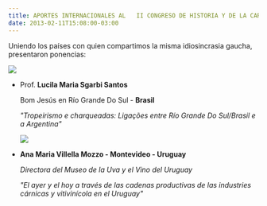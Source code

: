 ```yaml
---
title: APORTES INTERNACIONALES AL   II CONGRESO DE HISTORIA Y DE LA CARNE Y SUS DERIVADOS EN MATADEROS
date: 2013-02-11T15:08:00-03:00
---
```


Uniendo los países con quien compartimos la misma idiosincrasia gaucha, presentaron ponencias:

[![](https://blogger.googleusercontent.com/img/b/R29vZ2xl/AVvXsEj24RG2gm_KyDCHP743QDUyDquvNcFR4f7RIuoWhWyKd5qMwcKWM0rtHFZgx40r7efatj6e1mbvrCciQtAC3OIJMOvbOL-zCLiQpOWI1UtgcK_ym5wQ64qfNmK23s4gMxYTuA-s4wUFkQbm/s400/IMG_0153.jpg)](https://blogger.googleusercontent.com/img/b/R29vZ2xl/AVvXsEj24RG2gm_KyDCHP743QDUyDquvNcFR4f7RIuoWhWyKd5qMwcKWM0rtHFZgx40r7efatj6e1mbvrCciQtAC3OIJMOvbOL-zCLiQpOWI1UtgcK_ym5wQ64qfNmK23s4gMxYTuA-s4wUFkQbm/s1600/IMG_0153.jpg)

- Prof. **Lucila Maria Sgarbi Santos**

  Bom Jesús en Río Grande Do Sul - **Brasil**

  *"Tropeirismo e charqueadas: Ligações entre Río Grande Do Sul/Brasil e a Argentina"* 

  [![](https://blogger.googleusercontent.com/img/b/R29vZ2xl/AVvXsEiiuYy2yS4rAALuCOH557TJU2EiJ1hw2RDiaONEYMr8FREegwB-lhMCbRr-k1Cqh-GAg2yink85l8puxMSTVEaXRN0mgfXoE8fYqU3KM-cNazyC7brTN5kOmOvwd8jK0TY1WK1OHMOZQ_RV/s400/IMG_0174.jpg)](https://blogger.googleusercontent.com/img/b/R29vZ2xl/AVvXsEiiuYy2yS4rAALuCOH557TJU2EiJ1hw2RDiaONEYMr8FREegwB-lhMCbRr-k1Cqh-GAg2yink85l8puxMSTVEaXRN0mgfXoE8fYqU3KM-cNazyC7brTN5kOmOvwd8jK0TY1WK1OHMOZQ_RV/s1600/IMG_0174.jpg)

- **Ana Maria Villella Mozzo - Montevideo - Uruguay**

  *Directora del Museo de la Uva y el Vino del Uruguay*

  *"El ayer y el hoy a través de las cadenas productivas de las industries cárnicas y vitivinícola en el Uruguay"*